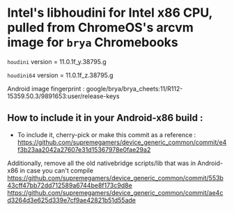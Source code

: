 # Intel's libhoudini for Intel x86 CPU, pulled from ChromeOS's arcvm image for `brya` Chromebooks

`houdini` version = 11.0.1f_y.38795.g

`houdini64` version = 11.0.1f_z.38795.g

Android image fingerprint : google/brya/brya_cheets:11/R112-15359.50.3/9891653:user/release-keys

## How to include it in your Android-x86 build :
* To include it, cherry-pick or make this commit as a reference :
https://github.com/supremegamers/device_generic_common/commit/e4f3b23aa2042a27607e31d15367978e0fae29a2

Additionally, remove all the old nativebridge scripts/lib that was in Android-x86 in case you can't compile
https://github.com/supremegamers/device_generic_common/commit/553b43cff47bb72dd712589a6744be8f173c9d8e
https://github.com/supremegamers/device_generic_common/commit/ae4cd3264d3e625d339e7cf9ae42821b51d55ade

